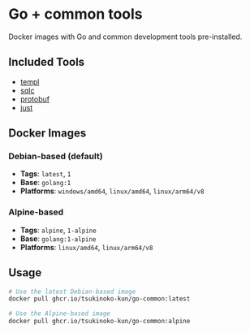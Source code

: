 # Go + common tools

Docker images with Go and common development tools pre-installed.

## Included Tools

- [templ](https://templ.guide)
- [sqlc](https://sqlc.dev)
- [protobuf](https://protobuf.dev)
- [just](https://just.systems)

## Docker Images

### Debian-based (default)
- **Tags**: `latest`, `1`
- **Base**: `golang:1`
- **Platforms**: `windows/amd64`, `linux/amd64`, `linux/arm64/v8`

### Alpine-based
- **Tags**: `alpine`, `1-alpine`
- **Base**: `golang:1-alpine`
- **Platforms**: `linux/amd64`, `linux/arm64/v8`

## Usage

```bash
# Use the latest Debian-based image
docker pull ghcr.io/tsukinoko-kun/go-common:latest

# Use the Alpine-based image
docker pull ghcr.io/tsukinoko-kun/go-common:alpine
```
